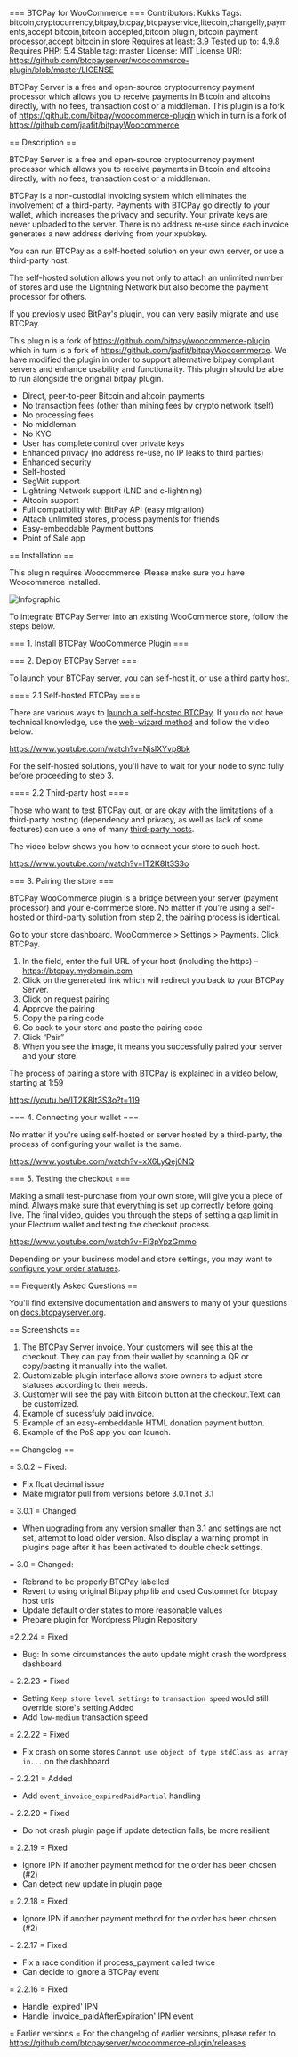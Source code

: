 === BTCPay for WooCommerce ===
Contributors: Kukks
Tags: bitcoin,cryptocurrency,bitpay,btcpay,btcpayservice,litecoin,changelly,payments,accept bitcoin,bitcoin accepted,bitcoin plugin, bitcoin payment processor,accept bitcoin in store
Requires at least: 3.9
Tested up to: 4.9.8
Requires PHP: 5.4
Stable tag: master
License: MIT
License URI: https://github.com/btcpayserver/woocommerce-plugin/blob/master/LICENSE

BTCPay Server is a free and open-source cryptocurrency payment processor which allows you to receive payments in Bitcoin and altcoins directly, with no fees, transaction cost or a middleman.
This plugin is a fork of  https://github.com/bitpay/woocommerce-plugin which in turn is a fork of https://github.com/jaafit/bitpayWoocommerce

== Description ==

BTCPay Server is a free and open-source cryptocurrency payment processor which allows you to receive payments in Bitcoin and altcoins directly, with no fees, transaction cost or a middleman.

BTCPay is a non-custodial invoicing system which eliminates the involvement of a third-party. Payments with BTCPay go directly to your wallet, which increases the privacy and security. Your private keys are never uploaded to the server. There is no address re-use since each invoice generates a new address deriving from your xpubkey.

You can run BTCPay as a self-hosted solution on your own server, or use a third-party host.

The self-hosted solution allows you not only to attach an unlimited number of stores and use the Lightning Network but also become the payment processor for others.

If you previosly used BitPay's plugin, you can very easily migrate and use BTCPay.

This plugin is a fork of https://github.com/bitpay/woocommerce-plugin which in turn is a fork of https://github.com/jaafit/bitpayWoocommerce. We have modified the plugin in order to support alternative bitpay compliant servers and enhance usability and functionality. This plugin should be able to run alongside the original bitpay plugin. 

* Direct, peer-to-peer Bitcoin and altcoin payments
* No transaction fees (other than mining fees by crypto network itself)
* No processing fees
* No middleman
* No KYC
* User has complete control over private keys
* Enhanced privacy (no address re-use, no IP leaks to third parties)
* Enhanced security
* Self-hosted
* SegWit support
* Lightning Network support (LND and c-lightning)
* Altcoin support
* Full compatibility with BitPay API (easy migration)
* Attach unlimited stores, process payments for friends
* Easy-embeddable Payment buttons
* Point of Sale app

== Installation ==

This plugin requires Woocommerce. Please make sure you have Woocommerce installed.

<img src="https://github.com/btcpayserver/btcpayserver-doc/blob/master/img/BTCPayWooCommerceInfoggraphic.png" alt="Infographic" />

To integrate BTCPay Server into an existing WooCommerce store, follow the steps below.

=== 1. Install BTCPay WooCommerce Plugin ===

=== 2. Deploy BTCPay Server ===

To launch your BTCPay server, you can self-host it, or use a third party host.

==== 2.1 Self-hosted BTCPay ====

There are various ways to [launch a self-hosted BTCPay](https://github.com/btcpayserver/btcpayserver-doc#deployment). If you do not have technical knowledge, use the [web-wizard method](https://launchbtcpay.lunanode.com) and follow the video below.

https://www.youtube.com/watch?v=NjslXYvp8bk

For the self-hosted solutions, you\'ll have to wait for your node to sync fully before proceeding to step 3.

==== 2.2 Third-party host ====

Those who want to test BTCPay out, or are okay with the limitations of a third-party hosting (dependency and privacy, as well as lack of some features) can use a one of many [third-party hosts](ThirdPartyHosting.md).

The video below shows you how to connect your store to such host.

https://www.youtube.com/watch?v=IT2K8It3S3o

=== 3. Pairing the store ===

BTCPay WooCommerce plugin is a bridge between your server (payment processor) and your e-commerce store. No matter if you\'re using a self-hosted or third-party solution from step 2, the pairing process is identical.

Go to your store dashboard. WooCommerce > Settings > Payments. Click BTCPay.

1. In the field, enter the full URL of your host (including the https) – https://btcpay.mydomain.com
2. Click on the generated link which will redirect you back to your BTCPay Server.
3. Click on request pairing
4. Approve the pairing
5. Copy the pairing code
6. Go back to your store and paste the pairing code
7. Click “Pair”
8. When you see the image, it means you successfully paired your server and your store.

The process of pairing a store with BTCPay is explained in a video below, starting at 1:59

https://youtu.be/IT2K8It3S3o?t=119

===  4. Connecting your wallet ===

No matter if you're using self-hosted or server hosted by a third-party, the process of configuring your wallet is the same. 

https://www.youtube.com/watch?v=xX6LyQej0NQ

=== 5. Testing the checkout ===

Making a small test-purchase from your own store, will give you a piece of mind. Always make sure that everything is set up correctly before going live. The final video, guides you through the steps of setting a gap limit in your Electrum wallet and testing the checkout process.

https://www.youtube.com/watch?v=Fi3pYpzGmmo

Depending on your business model and store settings, you may want to [configure your order statuses](https://nbitstack.com/t/how-to-set-up-order-statuses-in-woocommerce-and-btcpay/67).

== Frequently Asked Questions ==

You'll find extensive documentation and answers to many of your questions on [docs.btcpayserver.org](https://docs.btcpayserver.org/).

== Screenshots ==

1. The BTCPay Server invoice. Your customers will see this at the checkout. They can pay from their wallet by scanning a QR or copy/pasting it manually into the wallet.
2. Customizable plugin interface allows store owners to adjust store statuses according to their needs.
3. Customer will see the pay with Bitcoin button at the checkout.Text can be customized.
4. Example of sucessfuly paid invoice.
5. Example of an easy-embeddable HTML donation payment button.
6. Example of the PoS app you can launch.

== Changelog ==

= 3.0.2 =
Fixed:
- Fix float decimal issue
- Make migrator pull from versions before 3.0.1 not 3.1

= 3.0.1 =
Changed:
-  When upgrading from any version smaller than 3.1 and settings are not set, attempt to load older version. Also display a warning prompt in plugins page after it has been activated to double check settings.

= 3.0 =
Changed:
- Rebrand to be properly BTCPay labelled
- Revert to using original Bitpay php lib and used Customnet for btcpay host urls
- Update default order states to more reasonable values
- Prepare plugin for Wordpress Plugin Repository

=2.2.24 =
Fixed
- Bug: In some circumstances the auto update might crash the wordpress dashboard

= 2.2.23 =
Fixed
- Setting `Keep store level settings` to `transaction speed` would still override store\'s setting
Added
- Add `low-medium` transaction speed

= 2.2.22 =
Fixed
- Fix crash on some stores `Cannot use object of type stdClass as array in...` on the dashboard

= 2.2.21 =
Added
- Add `event_invoice_expiredPaidPartial` handling

= 2.2.20 =
Fixed
- Do not crash plugin page if update detection fails, be more resilient

= 2.2.19 =
Fixed
- Ignore IPN if another payment method for the order has been chosen (#2)
- Can detect new update in plugin page

= 2.2.18 =
Fixed
- Ignore IPN if another payment method for the order has been chosen (#2)

= 2.2.17 =
Fixed
- Fix a race condition if process_payment called twice
- Can decide to ignore a BTCPay event

= 2.2.16 =
Fixed
- Handle \'expired\' IPN
- Handle \'invoice_paidAfterExpiration\' IPN event

= Earlier versions =
For the changelog of earlier versions, please refer to https://github.com/btcpayserver/woocommerce-plugin/releases

